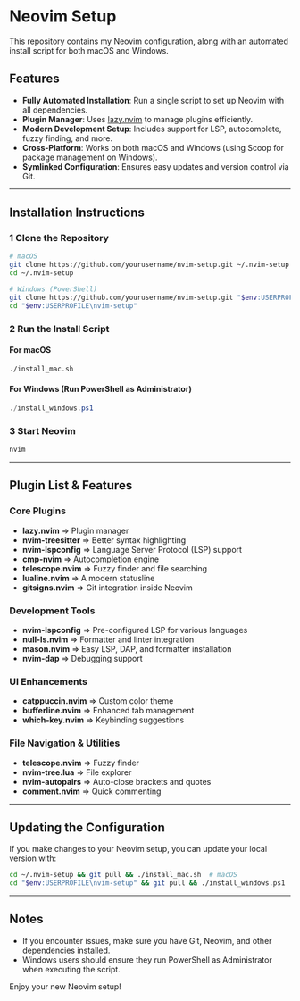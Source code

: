 # Neovim Setup

This repository contains my Neovim configuration, along with an automated install script for both macOS and Windows.
## Features
- **Fully Automated Installation**: Run a single script to set up Neovim with all dependencies.
- **Plugin Manager**: Uses [lazy.nvim](https://github.com/folke/lazy.nvim) to manage plugins efficiently.
- **Modern Development Setup**: Includes support for LSP, autocomplete, fuzzy finding, and more.
- **Cross-Platform**: Works on both macOS and Windows (using Scoop for package management on Windows).
- **Symlinked Configuration**: Ensures easy updates and version control via Git.

---

## Installation Instructions

### **1 Clone the Repository**
```sh
# macOS
git clone https://github.com/yourusername/nvim-setup.git ~/.nvim-setup
cd ~/.nvim-setup

# Windows (PowerShell)
git clone https://github.com/yourusername/nvim-setup.git "$env:USERPROFILE\nvim-setup"
cd "$env:USERPROFILE\nvim-setup"
```

### **2 Run the Install Script**
#### **For macOS**
```sh
./install_mac.sh
```
#### **For Windows** (Run PowerShell as Administrator)
```powershell
./install_windows.ps1
```

### **3 Start Neovim**
```sh
nvim
```

---

## Plugin List & Features

### **Core Plugins**
- **lazy.nvim** => Plugin manager
- **nvim-treesitter** => Better syntax highlighting
- **nvim-lspconfig** => Language Server Protocol (LSP) support
- **cmp-nvim** => Autocompletion engine
- **telescope.nvim** => Fuzzy finder and file searching
- **lualine.nvim** => A modern statusline
- **gitsigns.nvim** => Git integration inside Neovim

### **Development Tools**
- **nvim-lspconfig** => Pre-configured LSP for various languages
- **null-ls.nvim** => Formatter and linter integration
- **mason.nvim** => Easy LSP, DAP, and formatter installation
- **nvim-dap** => Debugging support

### **UI Enhancements**
- **catppuccin.nvim** => Custom color theme
- **bufferline.nvim** => Enhanced tab management
- **which-key.nvim** => Keybinding suggestions

### **File Navigation & Utilities**
- **telescope.nvim** => Fuzzy finder
- **nvim-tree.lua** => File explorer
- **nvim-autopairs** => Auto-close brackets and quotes
- **comment.nvim** => Quick commenting

---

## Updating the Configuration
If you make changes to your Neovim setup, you can update your local version with:
```sh
cd ~/.nvim-setup && git pull && ./install_mac.sh  # macOS
cd "$env:USERPROFILE\nvim-setup" && git pull && ./install_windows.ps1  # Windows
```

---

## Notes
- If you encounter issues, make sure you have Git, Neovim, and other dependencies installed.
- Windows users should ensure they run PowerShell as Administrator when executing the script.

Enjoy your new Neovim setup!

